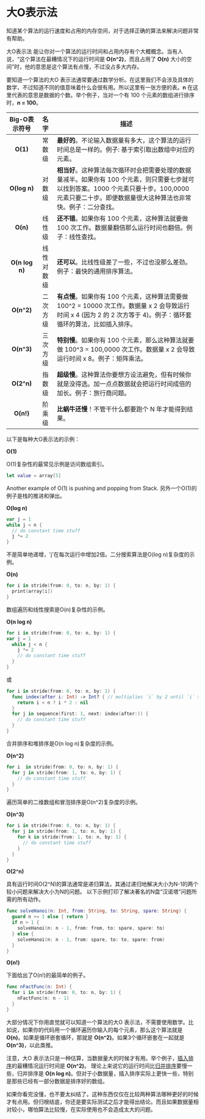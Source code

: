 # 大O表示法

知道某个算法的运行速度和占用的内存空间，对于选择正确的算法来解决问题非常有帮助。

大O表示法 能让你对一个算法的运行时间和占用内存有个大概概念。当有人说，“这个算法在最糟情况下的运行时间是 **O(n^2)**，而且占用了 **O(n)** 大小的空间”时，他的意思是这个算法有点慢，不过没占多大内存。


要知道一个算法的大O 表示法通常要通过数学分析。在这里我们不会涉及具体的数学，不过知道不同的值意味着什么会很有用。所以这里有一张方便的表。**n** 在这里代表的意思是数据的个数。举个例子，当对一个有 100 个元素的数组进行排序时，**n = 100**。

|  Big-O表示符号 | 名字 | 描述
|:------------:| :----: | -----------
|**O(1)** 	   | 常数级 | **最好的**。不论输入数据量有多大，这个算法的运行时间总是一样的。例子: 基于索引取出数组中对应的元素。
|**O(log n)**  | 对数级 | **相当好**。这种算法每次循环时会把需要处理的数据量减半。如果你有 100 个元素，则只需要七步就可以找到答案。1000 个元素只要十步。100,0000 元素只要二十步。即便数据量很大这种算法也非常快。例子：二分查找。
|**O(n)** 	   | 线性级 | **还不错**。如果你有 100 个元素，这种算法就要做 100 次工作。数据量翻倍那么运行时间也翻倍。例子：线性查找。
**O(n log n)** | 线性对数级 | **还可以**。比线性级差了一些，不过也没那么差劲。例子：最快的通用排序算法。
**O(n^2)** 	   | 二次方级 | **有点慢**。如果你有 100 个元素，这种算法需要做 100^2 = 10000 次工作。数据量 x 2 会导致运行时间 x 4 (因为 2 的 2 次方等于 4)。例子：循环套循环的算法，比如插入排序。
**O(n^3)** 	   | 三次方级 | **特别慢**。如果你有 100 个元素，那么这种算法就要做 100^3 = 100,0000 次工作。数据量 x 2 会导致运行时间 x 8。例子：矩阵乘法。
**O(2^n)** 	   | 指数级 | **超级慢**。这种算法你要想方设法避免，但有时候你就是没得选。加一点点数据就会把运行时间成倍的加长。例子：旅行商问题。
**O(n!)** 	   | 阶乘级 | **比蜗牛还慢**！不管干什么都要跑个 N 年才能得到结果。

以下是每种大O表示法的示例：

**O(1)**

  O(1)复杂性的最常见示例是访问数组索引。

  ```swift
  let value = array[5]
  ```

  Another example of O(1) is pushing and popping from Stack.
  另外一个O(1)的例子是栈的推进和弹出。


**O(log n)**

  ```swift
  var j = 1
  while j < n {
    // do constant time stuff
    j *= 2
  }
  ```  

  不是简单地递增，'j'在每次运行中增加2倍。二分搜索算法是O(log n)复杂度的示例。


**O(n)**

  ```swift
  for i in stride(from: 0, to: n, by: 1) {
    print(array[i])
  }
  ```

  数组遍历和线性搜索是O(n)复杂性的示例。 


**O(n log n)**

  ```swift
  for i in stride(from: 0, to: n, by: 1) {
  var j = 1
    while j < n {
      j *= 2
      // do constant time stuff
    }
  }
  ```

  或

  ```swift
  for i in stride(from: 0, to: n, by: 1) {
    func index(after i: Int) -> Int? { // multiplies `i` by 2 until `i` >= `n`
      return i < n ? i * 2 : nil
    }
    for j in sequence(first: 1, next: index(after:)) {
      // do constant time stuff
    }
  }
  ```

  合并排序和堆排序是O(n log n)复杂度的示例。  


**O(n^2)**

  ```swift
  for i  in stride(from: 0, to: n, by: 1) {
    for j in stride(from: 1, to: n, by: 1) {
      // do constant time stuff
    }
  }
  ```

  遍历简单的二维数组和冒泡排序是O(n^2)复杂度的示例。


**O(n^3)**

  ```swift
  for i in stride(from: 0, to: n, by: 1) {
    for j in stride(from: 1, to: n, by: 1) {
      for k in stride(from: 1, to: n, by: 1) {
        // do constant time stuff
      }
    }
  }
  ```  

**O(2^n)**

  具有运行时间O(2^N)的算法通常是递归算法，其通过递归地解决大小为N-1的两个较小问题来解决大小为N的问题。
  以下示例打印了解决著名的N盘“汉诺塔”问题所需的所有动作。

  ```swift
  func solveHanoi(n: Int, from: String, to: String, spare: String) {
    guard n >= 1 else { return }
    if n > 1 {
      solveHanoi(n: n - 1, from: from, to: spare, spare: to)
    } else {
      solveHanoi(n: n - 1, from: spare, to: to, spare: from)
    }
  }
  ```


**O(n!)**

  下面给出了O(n!)的最简单的例子。

  ```swift
  func nFactFunc(n: Int) {
    for i in stride(from: 0, to: n, by: 1) {
      nFactFunc(n: n - 1)
    }
  }
  ```

大部分情况下你用直觉就可以知道一个算法的大O 表示法，不需要使用数学。比如说，如果你的代码用一个循环遍历你输入的每个元素，那么这个算法就是 **O(n)**。如果是循环嵌套循环，那就是 **O(n^2)**。如果3个循环嵌套在一起就是 **O(n^3)**，以此类推。

注意，大O 表示法只是一种估算，当数据量大的时候才有用。举个例子，[插入排序](Insertion%20Sort/README_zh.md)的最糟情况运行时间是 **O(n^2)**。 理论上来说它的运行时间比[归并排序](Merge%20Sort/README_zh.md)要慢一些，归并排序是 **O(n log n)**。但对于小数据量，插入排序实际上更快一些，特别是那些已经有一部分数据是排序好的数组。

如果你看完没懂，也不要太纠结了。这种东西仅仅在比较两种算法哪种更好的时候才有点用。但归根结底，你还是要实际测试之后才能得出结论。而且如果数据量相对较小，哪怕算法比较慢，在实际使用也不会造成太大的问题。